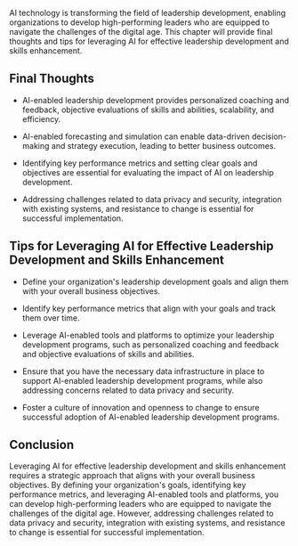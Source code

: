 
AI technology is transforming the field of leadership development, enabling organizations to develop high-performing leaders who are equipped to navigate the challenges of the digital age. This chapter will provide final thoughts and tips for leveraging AI for effective leadership development and skills enhancement.

Final Thoughts
--------------

* AI-enabled leadership development provides personalized coaching and feedback, objective evaluations of skills and abilities, scalability, and efficiency.

* AI-enabled forecasting and simulation can enable data-driven decision-making and strategy execution, leading to better business outcomes.

* Identifying key performance metrics and setting clear goals and objectives are essential for evaluating the impact of AI on leadership development.

* Addressing challenges related to data privacy and security, integration with existing systems, and resistance to change is essential for successful implementation.

Tips for Leveraging AI for Effective Leadership Development and Skills Enhancement
----------------------------------------------------------------------------------

* Define your organization's leadership development goals and align them with your overall business objectives.

* Identify key performance metrics that align with your goals and track them over time.

* Leverage AI-enabled tools and platforms to optimize your leadership development programs, such as personalized coaching and feedback and objective evaluations of skills and abilities.

* Ensure that you have the necessary data infrastructure in place to support AI-enabled leadership development programs, while also addressing concerns related to data privacy and security.

* Foster a culture of innovation and openness to change to ensure successful adoption of AI-enabled leadership development programs.

Conclusion
----------

Leveraging AI for effective leadership development and skills enhancement requires a strategic approach that aligns with your overall business objectives. By defining your organization's goals, identifying key performance metrics, and leveraging AI-enabled tools and platforms, you can develop high-performing leaders who are equipped to navigate the challenges of the digital age. However, addressing challenges related to data privacy and security, integration with existing systems, and resistance to change is essential for successful implementation.
